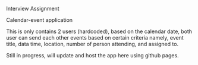 Interview Assignment 

Calendar-event application

This is only contains 2 users (hardcoded), based on the calendar date, both user can send each other events 
based on certain criteria namely, event title, data time, location, number of person attending, and assigned to.

Still in progress, will update and host the app here using github pages.
